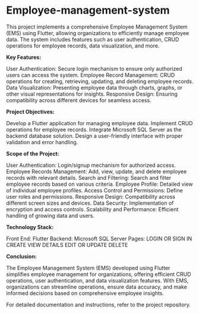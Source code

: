# Employee-management-system
This project implements a comprehensive Employee Management System (EMS) using Flutter, allowing organizations to efficiently manage employee data. The system includes features such as user authentication, CRUD operations for employee records, data visualization, and more.

**Key Features:**

User Authentication: Secure login mechanism to ensure only authorized users can access the system.
Employee Record Management: CRUD operations for creating, retrieving, updating, and deleting employee records.
Data Visualization: Presenting employee data through charts, graphs, or other visual representations for insights.
Responsive Design: Ensuring compatibility across different devices for seamless access.

**Project Objectives:**

Develop a Flutter application for managing employee data.
Implement CRUD operations for employee records.
Integrate Microsoft SQL Server as the backend database solution.
Design a user-friendly interface with proper validation and error handling.

**Scope of the Project:**

User Authentication: Login/signup mechanism for authorized access.
Employee Records Management: Add, view, update, and delete employee records with relevant details.
Search and Filtering: Search and filter employee records based on various criteria.
Employee Profile: Detailed view of individual employee profiles.
Access Control and Permissions: Define user roles and permissions.
Responsive Design: Compatibility across different screen sizes and devices.
Data Security: Implementation of encryption and access controls.
Scalability and Performance: Efficient handling of growing data and users.

**Technology Stack:**

Front End: Flutter
Backend: Microsoft SQL Server
Pages:
LOGIN OR SIGN IN
CREATE
VIEW
DETAILS
EDIT OR UPDATE
DELETE

**Conclusion:**

The Employee Management System (EMS) developed using Flutter simplifies employee management for organizations, offering efficient CRUD operations, user authentication, and data visualization features. With EMS, organizations can streamline operations, ensure data accuracy, and make informed decisions based on comprehensive employee insights.

For detailed documentation and instructions, refer to the project repository.
